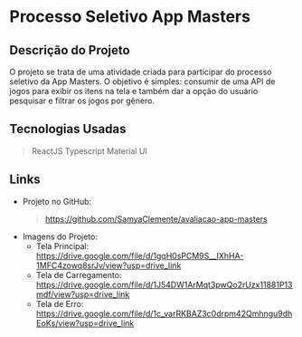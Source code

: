 
# Processo Seletivo App Masters

## Descrição do Projeto
O projeto se trata de uma atividade criada para participar do processo seletivo da App Masters. O objetivo é simples: consumir de uma API de jogos para exibir os itens na tela e também dar a opção do usuário pesquisar e filtrar os jogos por gênero.

## Tecnologias Usadas
> ReactJS 
> Typescript
> Material UI

## Links
* Projeto no GitHub:
   > https://github.com/SamyaClemente/avaliacao-app-masters
* Imagens do Projeto:
     * Tela Principal:
        https://drive.google.com/file/d/1gqH0sPCM9S__IXhHA-1MFC4zowq8srJv/view?usp=drive_link
     * Tela de Carregamento:
        https://drive.google.com/file/d/1J54DW1ArMqt3pwQo2rUzx11881P13mdf/view?usp=drive_link
     * Tela de Erro:
        https://drive.google.com/file/d/1c_varRKBAZ3c0drpm42Qmhngu9dhEoKs/view?usp=drive_link

